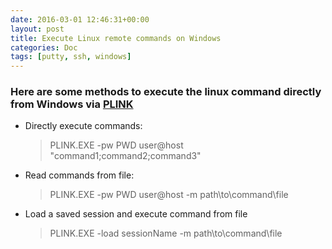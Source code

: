 ```yaml
---
date: 2016-03-01 12:46:31+00:00
layout: post
title: Execute Linux remote commands on Windows
categories: Doc
tags: [putty, ssh, windows]
---
```


### Here are some methods to execute the linux command directly from Windows via [PLINK](http://www.chiark.greenend.org.uk/~sgtatham/putty/)
* Directly execute commands:

  > PLINK.EXE -pw PWD user@host "command1;command2;command3"

* Read commands from file:

  > PLINK.EXE -pw PWD user@host -m path\to\command\file

* Load a saved session and execute command from file

  > PLINK.EXE -load sessionName -m path\to\command\file



